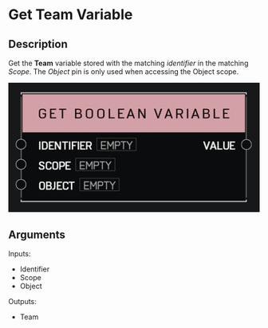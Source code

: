 # Get Team Variable

## Description

Get the **Team** variable stored with the matching _identifier_ in the matching _Scope_. The _Object_ pin is only used when accessing the Object scope.

![Get Team Variable](../../.gitbook\assets\images\scripting\variables-advanced\get-boolean-variable.png)

## Arguments

Inputs:

* Identifier
* Scope
* Object

Outputs:

* Team
